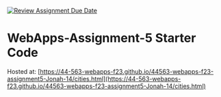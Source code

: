 [![Review Assignment Due Date](https://classroom.github.com/assets/deadline-readme-button-24ddc0f5d75046c5622901739e7c5dd533143b0c8e959d652212380cedb1ea36.svg)](https://classroom.github.com/a/7kKA03Up)
# WebApps-Assignment-5 Starter Code

Hosted at: [https://44-563-webapps-f23.github.io/44563-webapps-f23-assignment5-Jonah-14/cities.html](https://44-563-webapps-f23.github.io/44563-webapps-f23-assignment5-Jonah-14/cities.html)